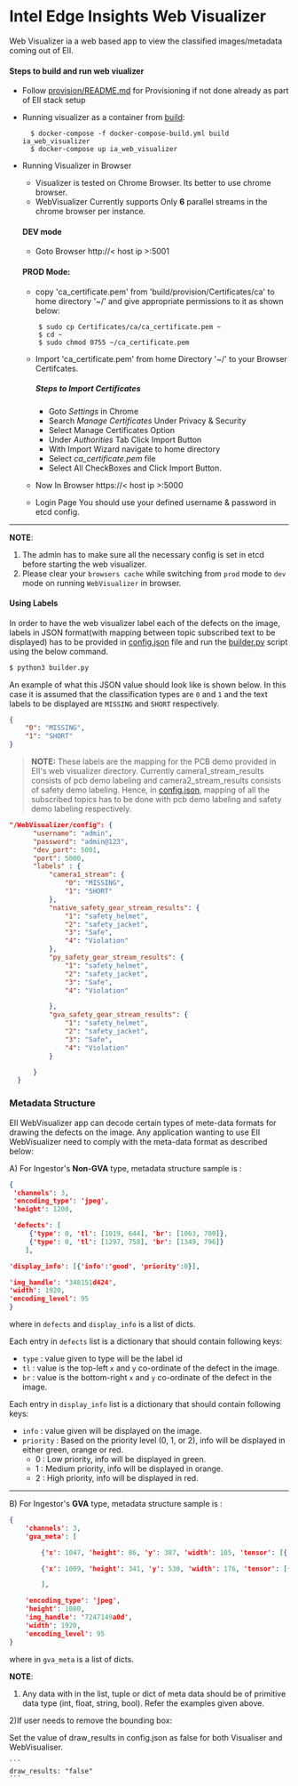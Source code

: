 # Intel Edge Insights Web Visualizer
Web Visualizer ia a web based app to view the classified images/metadata coming out of EII.


#### Steps to build and run web viualizer

* Follow [provision/README.md](../README#provision.md) for Provisioning
  if not done already as part of EII stack setup

* Running visualizer as a container from [build](../../build):

  ```
    $ docker-compose -f docker-compose-build.yml build ia_web_visualizer
    $ docker-compose up ia_web_visualizer
  ```

* Running Visualizer in Browser

  * Visualizer is tested on Chrome Browser. Its better to use chrome browser.
  * WebVisualizer Currently supports Only **6** parallel streams in the chrome browser per instance.

  #### DEV mode
    * Goto Browser
        http://< host ip >:5001

  #### PROD Mode:
    * copy 'ca_certificate.pem' from 'build/provision/Certificates/ca' to home directory '~/'
      and give appropriate permissions to it as shown below:

    ```
        $ sudo cp Certificates/ca/ca_certificate.pem ~
        $ cd ~
        $ sudo chmod 0755 ~/ca_certificate.pem
    ```

    * Import 'ca_certificate.pem' from home Directory '~/' to your Browser Certifcates.

      ##### Steps to Import Certificates
        * Goto *Settings* in Chrome
        * Search *Manage Certificates* Under Privacy & Security
        * Select Manage Certificates Option
        * Under *Authorities* Tab Click Import Button
        * With Import Wizard navigate to home directory
        * Select *ca_certificate.pem* file
        * Select All CheckBoxes and Click Import Button.

    * Now In Browser
        https://< host ip >:5000

    * Login Page
        You should use your defined username & password in etcd config.
-----
**NOTE**:
1. The admin has to make sure all the necessary config is set in etcd before starting the web visualizer.
2. Please clear your `browsers cache` while switching from `prod` mode to `dev` mode on running 
`WebVisualizer` in browser.

#### Using Labels

  In order to have the web visualizer label each of the defects on the image, labels in JSON format(with mapping between topic subscribed text to be displayed) has to be provided in [config.json](./config.json) file and run the [builder.py](../build/builder.py) script using the below command.
  ```sh
  $ python3 builder.py
  ```

  An example of what this JSON value should look like is shown below. In this case
  it is assumed that the classification types are `0` and `1` and the text labels
  to be displayed are `MISSING` and `SHORT` respectively.

  ```json
  {
      "0": "MISSING",
      "1": "SHORT"
  }
  ```
  > **NOTE:** These labels are the mapping for the PCB demo provided in EII's web visualizer directory. Currently camera1_stream_results consists of pcb demo labeling and camera2_stream_results consists of safety demo labeling.
  Hence, in [config.json](./config.json), mapping of all the subscribed topics has to be done with pcb demo labeling and safety demo labeling respectively.

  ```json
"/WebVisualizer/config": {
        "username": "admin",
        "password": "admin@123",
        "dev_port": 5001,
        "port": 5000,
        "labels" : {
            "camera1_stream": {
                "0": "MISSING",
                "1": "SHORT"
            },
            "native_safety_gear_stream_results": {
                "1": "safety_helmet",
                "2": "safety_jacket",
                "3": "Safe",
                "4": "Violation"
            },
            "py_safety_gear_stream_results": {
                "1": "safety_helmet",
                "2": "safety_jacket",
                "3": "Safe",
                "4": "Violation"

            },
            "gva_safety_gear_stream_results": {
                "1": "safety_helmet",
                "2": "safety_jacket",
                "3": "Safe",
                "4": "Violation"
            }

        }
    }
```

### Metadata Structure

EII WebVisualizer app can decode certain types of mete-data formats for drawing the defects on the image.
Any application wanting to use EII WebVisualizer need to comply with the meta-data format as described below:

A) For Ingestor's **Non-GVA** type, metadata structure sample is :

```json
{
 'channels': 3,
 'encoding_type': 'jpeg',
 'height': 1200,

 'defects': [
     {'type': 0, 'tl': [1019, 644], 'br': [1063, 700]},
     {'type': 0, 'tl': [1297, 758], 'br': [1349, 796]}
    ],

'display_info': [{'info':'good', 'priority':0}],

'img_handle': '348151d424',
'width': 1920,
'encoding_level': 95
}
```

where in `defects` and `display_info` is a list of dicts.

Each entry in `defects` list is a dictionary that should contain following keys:
* `type` : value given to type will be the label id
* `tl` : value is the top-left `x` and `y` co-ordinate of the defect in the image.
* `br` : value is the bottom-right `x` and `y` co-ordinate of the defect in the image.

Each entry in `display_info` list is a dictionary that should contain following keys:
* `info` : value given will be displayed on the image.
* `priority` : Based on the priority level (0, 1, or 2), info will be displayed in either green, orange or red.
    * 0 : Low priority, info will be displayed in green.
    * 1 : Medium priority, info will be displayed in orange.
    * 2 : High priority, info will be displayed in red.

----
B) For Ingestor's **GVA** type, metadata structure sample is :

```json
{
    'channels': 3,
    'gva_meta': [

        {'x': 1047, 'height': 86, 'y': 387, 'width': 105, 'tensor': [{'label': '', 'label_id': 1, 'confidence':0.8094226121902466, 'attribute':'detection'}]},

        {'x': 1009, 'height': 341, 'y': 530, 'width': 176, 'tensor': [{'label': '', 'label_id': 2, 'confidence': 0.9699158668518066, 'attribute': 'detection'}]}

        ],

    'encoding_type': 'jpeg',
    'height': 1080,
    'img_handle': '7247149a0d',
    'width': 1920,
    'encoding_level': 95
}

```
where in `gva_meta` is a list of dicts.

**NOTE**:

1) Any data with in the list, tuple or dict of meta data should be of primitive data type (int, float, string, bool). Refer the examples given above.

2)If user needs to remove the bounding box:

  Set the value of draw_results in config.json as false for both Visualiser and WebVisualiser.

    ```
    draw_results: "false"
    ```

